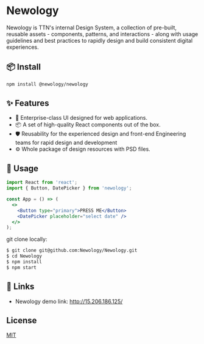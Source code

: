 


# Newology

Newology is TTN's internal Design System, a collection of pre-built, reusable assets - components, patterns, and interactions - along with usage guidelines and best practices to rapidly design and build consistent digital experiences.

## 📦 Install

```bash
npm install @newology/newology

```
## ✨ Features

- 🌈 Enterprise-class UI designed for web applications.
- 📦 A set of high-quality React components out of the box.
- 🛡 Reusability for the experienced design and front-end Engineering teams for rapid design and development
- ⚙️ Whole package of design resources with PSD files.


## 🔨 Usage

```jsx
import React from 'react';
import { Button, DatePicker } from 'newology';

const App = () => (
  <>
    <Button type="primary">PRESS ME</Button>
    <DatePicker placeholder="select date" />
  </>
);
```
git clone locally:

```bash
$ git clone git@github.com:Newology/Newology.git
$ cd Newology
$ npm install
$ npm start
```
## 🔗 Links
- Newology demo link: http://15.206.186.125/

## License

[MIT](https://choosealicense.com/licenses/mit/)